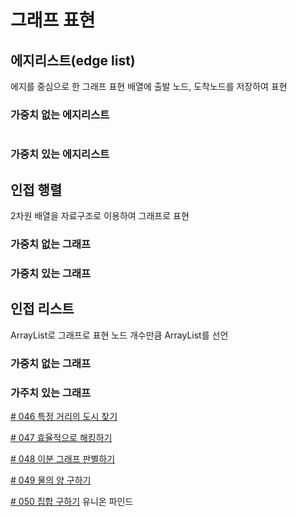 # 그래프 표현
## 에지리스트(edge list)
에지를 중심으로 한 그래프 표현
배열에 출발 노드, 도착노드를 저장하여 표현

### 가중치 없는 에지리스트
```mermaid

```

### 가중치 있는 에지리스트


## 인접 행렬
2차원 배열을 자료구조로 이용하여 그래프로 표현

### 가중치 없는 그래프

### 가중치 있는 그래프


## 인접 리스트
ArrayList로 그래프로 표현
노드 개수만큼 ArrayList를 선언


### 가중치 없는 그래프

### 가주치 있는 그래프


[# 046 특정 거리의 도시 찾기](./App001.java)

[# 047 효율적으로 해킹하기](./App002.java)

[# 048 이분 그래프 판별하기](./App003.java)

[# 049 물의 양 구하기](./App004.java)

[# 050 집합 구하기](./App005.java)
유니온 파인드
